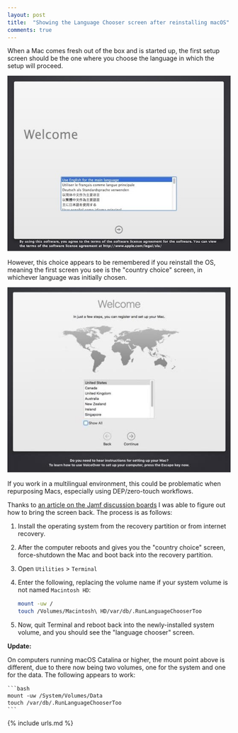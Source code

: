 ```yaml
---
layout: post
title:  "Showing the Language Chooser screen after reinstalling macOS"
comments: true
---
```


When a Mac comes fresh out of the box and is started up, the first setup screen should be the one where you choose the language in which the setup will proceed.

![img-1]

However, this choice appears to be remembered if you reinstall the OS, meaning the first screen you see is the "country choice" screen, in whichever language was initially chosen.

![img-2]

If you work in a multilingual environment, this could be problematic when repurposing Macs, especially using DEP/zero-touch workflows.

Thanks to [an article on the Jamf discussion boards][1] I was able to figure out how to bring the screen back. The process is as follows:

1. Install the operating system from the recovery partition or from internet recovery.
2. After the computer reboots and gives you the "country choice" screen, force-shutdown the Mac and boot back into the recovery partition.
3. Open `Utilities` > `Terminal`
4. Enter the following, replacing the volume name if your system volume is not named `Macintosh HD`:

    ```bash
    mount -uw /
    touch /Volumes/Macintosh\ HD/var/db/.RunLanguageChooserToo
    ```

5. Now, quit Terminal and reboot back into the newly-installed system volume, and you should see the "language chooser" screen.

**Update:**

On computers running macOS Catalina or higher, the mount point above is different, due to there now being two volumes, one for the system and one for the data. The following appears to work:

    ```bash
    mount -uw /System/Volumes/Data
    touch /var/db/.RunLanguageChooserToo
    ```



[1]: https://www.jamf.com/jamf-nation/discussions/7217/making-language-chooser-run-at-first-boot
[img-1]: /assets/images/mac-install-start.jpg
[img-2]: /assets/images/mac-install-welcome.jpg

{% include urls.md %}
